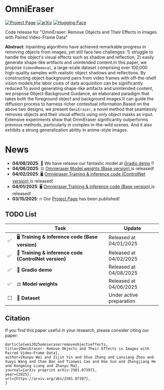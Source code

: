 # OmniEraser

[![Project Page](https://img.shields.io/badge/Project-Page-green.svg)](https://pris-cv.github.io/Omnieraser/)
[![arXiv](https://img.shields.io/badge/arXiv-2501.07397-b31b1b.svg)](https://arxiv.org/pdf/2501.07397)
[![Hugging Face](https://img.shields.io/badge/Demo-🤗%20Hugging%20Face-blue)](https://huggingface.co/spaces/theSure/Omnieraser)

Code release for "OmniEraser: Remove Objects and Their Effects in Images with Paired Video-Frame Data" 

**Abstract**: Inpainting algorithms have achieved remarkable progress in removing objects from images, yet still face two challenges: 1) struggle to handle the object's visual effects such as shadow and reflection; 2) easily generate shape-like artifacts and unintended content.In this paper, we propose `Video4Removal`, a large-scale dataset comprising over 100,000 high-quality samples with realistic object shadows and reflections. By constructing object-background pairs from video frames with off-the-shelf vision models,the labor costs of data acquisition can be significantly reduced.To avoid generating shape-like artifacts and unintended content, we propose Object-Background Guidance, an elaborated paradigm that takes both the foreground object and background images.It can guide the diffusion process to harness richer contextual information.Based on the above two designs, we present `OmniEraser`, a novel method that seamlessly removes objects and their visual effects using only object masks as input. Extensive experiments show that OmniEraser significantly outperforms previous methods, particularly in complex in-the-wild scenes. And it also exhibits a strong generalization ability in anime-style images. 


# News
- **04/08/2025**: 🤗 We have release our fantastic model at [Gradio demo](https://huggingface.co/theSure/Omnieraser/tree/main) !!
- **04/06/2025**: ⚖️ [Omnieraser Model weights (Base version) ](https://huggingface.co/theSure/Omnieraser/tree/main) is released!
- **04/02/2025**: 🖥️ [Omnieraser Training & inference code (ControlNet version) ](https://github.com/PRIS-CV/Omnieraser/tree/main/ControlNet_version) is released!
- **04/01/2025**: 🖥️ [Omnieraser Training & inference code (Base version) ](https://github.com/PRIS-CV/DemoFusion) is released!
- **03/15/2025**: 🔥 Our [Project Page](https://pris-cv.github.io/Omnieraser/) has been published!


## TODO List

|  | Task                         | Update  |
|----|------------------------------|------------------|
| ✅ | 🖥️ **Training & inference code (Base version)** | Released at 04/01/2025 |
| ✅ | 📌 **Training & inference code (ControlNet version)** | Released at 04/02/2025 |
| ✅  | 🤗 **Gradio demo**           | Released at 04/08/2025 |
| ✅  | ⚖️ **Model weights**        | Released at 04/06/2025 |
| ☐  | 📂 **Dataset**               | Under active preparation |


## Citation
If you find this paper useful in your research, please consider citing our paper:
```
@article{wei2025omnieraserremoveobjectseffects,
title={OmniEraser: Remove Objects and Their Effects in Images with Paired Video-Frame Data},
author={Runpu Wei and Zijin Yin and Shuo Zhang and Lanxiang Zhou and Xueyi Wang and Chao Ban and Tianwei Cao and Hao Sun and Zhongjiang He and Kongming Liang and Zhanyu Ma},
journal={arXiv preprint arXiv:2501.07397},
year={2025},
url={https://arxiv.org/abs/2501.07397},
}
```
